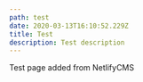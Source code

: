 ```yaml
---
path: test
date: 2020-03-13T16:10:52.229Z
title: Test
description: Test description
---
```

Test page added from NetlifyCMS